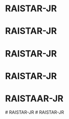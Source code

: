 # RAISTAR-JR
# RAISTAR-JR
# RAISTAR-JR
# RAISTAR-JR
# RAISTAAR-JR
#   R A I S T A R - J R  
 # RAISTAR-JR
